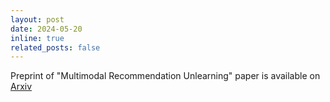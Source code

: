 ```yaml
---
layout: post
date: 2024-05-20
inline: true
related_posts: false
---
```


Preprint of "Multimodal Recommendation Unlearning" paper is available on <a href="https://arxiv.org/pdf/2405.15328" target="_blank">Arxiv</a>

